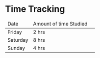 # Time Tracking

<table>
<thead>
<tr>
<td>Date</td>
<td>Amount of time Studied</td>
<td></td>
</tr>
</thead>
<tbody>
<tr>
<td>Friday</td>
<td>2 hrs</td>
</tr>

<tr>
<td>Saturday</td>
<td>8 hrs</td>
</tr>

<tr>
<td>Sunday</td>
<td>4 hrs</td>
</tr>


</tbody>
</table>
